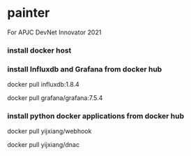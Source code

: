 # painter


For APJC DevNet Innovator 2021

### install docker host



### install Influxdb and Grafana from docker hub
docker pull influxdb:1.8.4


docker pull grafana/grafana:7.5.4


### install python docker applications from docker hub
docker pull yijxiang/webhook

docker pull yijxiang/dnac
